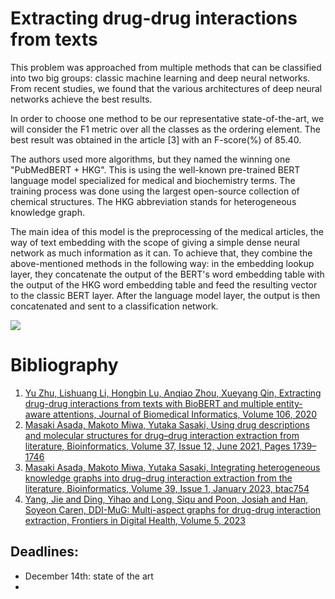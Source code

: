 # Extracting drug-drug interactions from texts

This problem was approached from multiple methods that can be classified into two big groups: classic machine learning and deep neural networks. From recent studies, we found that the various architectures of deep neural networks achieve the best results.

In order to choose one method to be our representative state-of-the-art, we will consider the F1 metric over all the classes as the ordering element. The best result was obtained in the article [3] with an F-score(%) of 85.40.

The authors used more algorithms, but they named the winning one "PubMedBERT + HKG". This is using the well-known pre-trained BERT language model specialized for medical and biochemistry terms. The training process was done using the largest open-source collection of chemical structures. The HKG abbreviation stands for heterogeneous knowledge graph.

The main idea of this model is the preprocessing of the medical articles, the way of text embedding with the scope of giving a simple dense neural network as much information as it can. To achieve that, they combine the above-mentioned methods in the following way: in the embedding lookup layer, they concatenate the output of the BERT's word embedding table with the output of the HKG word embedding table and feed the resulting vector to the classic BERT layer. After the language model layer, the output is then concatenated and sent to a classification network. 


<img src="https://oup.silverchair-cdn.com/oup/backfile/Content_public/Journal/bioinformatics/39/1/10.1093_bioinformatics_btac754/1/btac754f2.jpeg?Expires=1705505680&Signature=LVO5w-n2z2YmrSzMqKnoteC06zcJMeoa0lYdhZLRsTjwW6EqG4NhyaHKqL1WHHNAV6TL4LVdZ1uWVImeK5FGhiwlcC64IbzdaYFaMN36eccy1dDx7LmrmbvlptV5YWduH4wjgpaJQ6UZxKQfRPQix~OtVeXwIy1ols4uhzumflrT9DAvf18vbFuh484NiwtpA648MNkeX0GZI6ebh4RuaesjoqJQbo30H20iATblSOkj0bGlLpemdJji~eHMIiZd-PH6hRUvzFPZ7nCg-EE9lp26S4IENNMa5b6pfGhyEjkjkiBkLgWFV2sFoU-nZKu5BlvtTbk0YWeaX5pKlLSLfA__&Key-Pair-Id=APKAIE5G5CRDK6RD3PGA">

# Bibliography

1. [Yu Zhu, Lishuang Li, Hongbin Lu, Anqiao Zhou, Xueyang Qin, Extracting drug-drug interactions from texts with BioBERT and multiple entity-aware attentions, Journal of Biomedical Informatics, Volume 106, 2020](https://www.sciencedirect.com/science/article/pii/S1532046420300794) 
2. [Masaki Asada, Makoto Miwa, Yutaka Sasaki, Using drug descriptions and molecular structures for drug–drug interaction extraction from literature, Bioinformatics, Volume 37, Issue 12, June 2021, Pages 1739–1746](https://doi.org/10.1093/bioinformatics/btaa907)
3. [Masaki Asada, Makoto Miwa, Yutaka Sasaki, Integrating heterogeneous knowledge graphs into drug–drug interaction extraction from the literature, Bioinformatics, Volume 39, Issue 1, January 2023, btac754](https://doi.org/10.1093/bioinformatics/btac754)
4. [Yang, Jie and Ding, Yihao and Long, Siqu and Poon, Josiah and Han, Soyeon Caren, DDI-MuG: Multi-aspect graphs for drug-drug interaction extraction, Frontiers in Digital Health, Volume 5, 2023](https://www.frontiersin.org/articles/10.3389/fdgth.2023.1154133)

## Deadlines:

- December 14th: state of the art
- 

